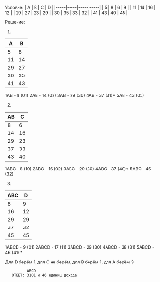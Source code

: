 ﻿Условие:
| A   | B   | C   | D   |
|-----|-----|-----|-----|
| 5   | 8   | 6   | 9   |
| 11  | 14  | 16  | 12  |
| 29  | 27  | 23  | 29  |
| 30  | 35  | 33  | 32  |
| 41  | 43  | 40  | 45  |

Решение:

1) 
| A   | B   |  
|-----|-----|
| 5   | 8   |
| 11  | 14  |
| 29  | 27  | 
| 30  | 35  | 
| 41  | 43  |
1AB - 8 (01)
2AB - 14 (02)
3AB - 29 (30)
4AB - 37 (31)*
5AB - 43 (05)

2)
| AB   | C   |  
|-----|-----|
| 8   | 6   |
| 14  | 16  |
| 29  | 23  | 
| 37  | 33  | 
| 43  | 40  |
1ABC - 8 (10)
2ABC - 16 (02)
3ABC - 29 (30)
4ABC - 37 (40)*
5ABC - 45 (32)

3)
| ABC   | D   |  
|-----|-----|
| 8   | 9   |
| 16  | 12  |
| 29  | 29  | 
| 37  | 32  | 
| 45  | 45  |
1ABCD - 9 (01)
2ABCD - 17 (11)
3ABCD - 29 (30)
4ABCD - 38 (31)
5ABCD - 46 (41) *

Для D берём 1, для C не берём, для B берём 1, для A берём 3

              ABCD
       ОТВЕТ: 3101 и 46 единиц дохода

